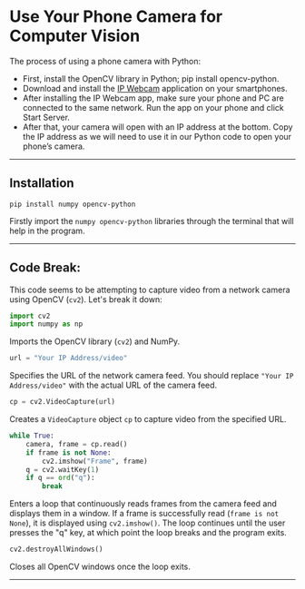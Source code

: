# Use Your Phone Camera for Computer Vision

The process of using a phone camera with Python:

- First, install the OpenCV library in Python; pip install opencv-python.
- Download and install the [IP Webcam](https://play.google.com/store/apps/details?id=com.pas.webcam&hl=en_IN&gl=US) application on your smartphones.
- After installing the IP Webcam app, make sure your phone and PC are connected to the same network. Run the app on your phone and click Start Server.
- After that, your camera will open with an IP address at the bottom. Copy the IP address as we will need to use it in our Python code to open your phone’s camera.

-----

## Installation

```
pip install numpy opencv-python
```
Firstly import the `numpy opencv-python` libraries through the terminal that will help in the program.

-----

## Code Break:

This code seems to be attempting to capture video from a network camera using OpenCV (`cv2`). Let's break it down:

```python
import cv2
import numpy as np
```
Imports the OpenCV library (`cv2`) and NumPy.

```python
url = "Your IP Address/video"
```
Specifies the URL of the network camera feed. You should replace `"Your IP Address/video"` with the actual URL of the camera feed.

```python
cp = cv2.VideoCapture(url)
```
Creates a `VideoCapture` object `cp` to capture video from the specified URL.

```python
while True:
    camera, frame = cp.read()
    if frame is not None:
        cv2.imshow("Frame", frame)
    q = cv2.waitKey(1)
    if q == ord("q"):
        break
```

Enters a loop that continuously reads frames from the camera feed and displays them in a window. If a frame is successfully read (`frame is not None`), it is displayed using `cv2.imshow()`. The loop continues until the user presses the "q" key, at which point the loop breaks and the program exits.

```python
cv2.destroyAllWindows()
```
Closes all OpenCV windows once the loop exits.

-----